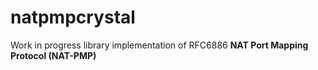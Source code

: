 # natpmpcrystal

Work in progress library implementation of RFC6886 **NAT Port Mapping Protocol (NAT-PMP)**
